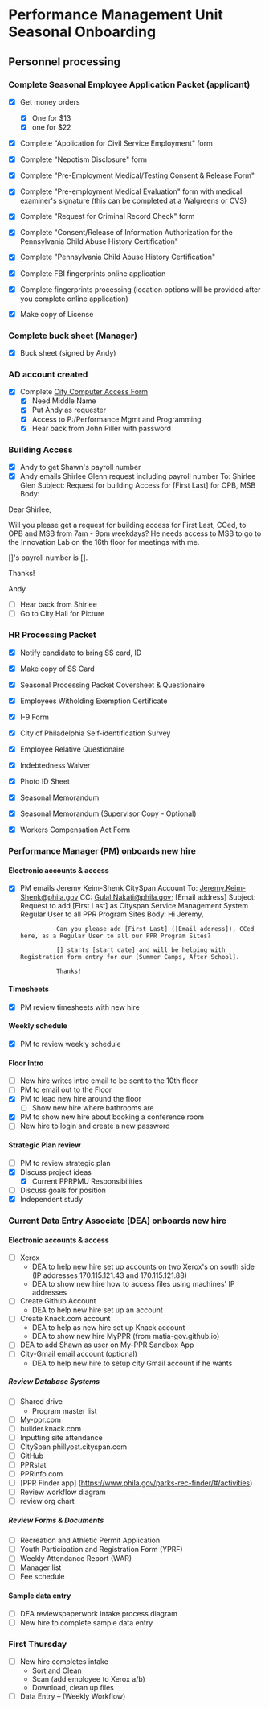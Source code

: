 # Performance Management Unit Seasonal Onboarding

## Personnel processing

###  Complete Seasonal Employee Application Packet (applicant)
- [X] Get money orders 
	- [X] One for $13
	- [X] one for $22
- [X] Complete "Application for Civil Service Employment" form
- [X] Complete "Nepotism Disclosure" form
- [X] Complete "Pre-Employment Medical/Testing Consent & Release Form"
- [X] Complete "Pre-employment Medical Evaluation" form with medical examiner's signature (this can be completed at a Walgreens or CVS)
- [X] Complete "Request for Criminal Record Check" form
- [X] Complete "Consent/Release of Information Authorization for the Pennsylvania Child Abuse History Certification"
- [X] Complete "Pennsylvania Child Abuse History Certification"
- [X] Complete FBI fingerprints online application
- [X] Complete fingerprints processing (location options will be provided after you complete online application)
- [X] Make copy of License


### Complete buck sheet (Manager)
- [x] Buck sheet (signed by Andy)

### AD account created
- [X] Complete [City Computer Access Form](https://events.membersolutions.com/event_register.asp?content_id=45002)
    - [X] Need Middle Name
    - [X] Put Andy as requester
    - [X] Access to P:/Performance Mgmt and Programming
    - [x] Hear back from John Piller with password

### Building Access
- [x] Andy to get Shawn's payroll number
- [x] Andy emails Shirlee Glenn request including payroll number
	To: Shirlee Glen
	Subject: Request for building Access for [First Last] for OPB, MSB
	Body:  

Dear Shirlee,

Will you please get a request for building access for First Last, CCed,  to OPB and MSB from 7am - 9pm weekdays? He needs access to MSB to go to the Innovation Lab on the 16th floor for meetings with me.

[]'s payroll number is [].

Thanks!

Andy

- [ ] Hear back from Shirlee
- [ ] Go to City Hall for Picture

### HR Processing Packet
- [x] Notify candidate to bring SS card, ID
- [x] Make copy of SS Card
- [x] Seasonal Processing Packet Coversheet & Questionaire
- [x] Employees Witholding Exemption Certificate
- [x] I-9 Form
- [x] City of Philadelphia Self-identification Survey
- [x] Employee Relative Questionaire
- [x] Indebtedness Waiver
- [x] Photo ID Sheet
- [x] Seasonal Memorandum
- [x] Seasonal Memorandum (Supervisor Copy - Optional)
- [x] Workers Compensation Act Form


### Performance Manager (PM) onboards new hire
#### Electronic accounts & access
- [x] PM emails Jeremy Keim-Shenk CitySpan Account
	To: Jeremy.Keim-Shenk@phila.gov
	CC: Gulal.Nakati@phila.gov; [Email address]
	Subject: Request to add [First Last] as Cityspan Service Management System Regular User to all PPR  Program Sites
	Body:
	Hi Jeremy,

                Can you please add [First Last] ([Email address]), CCed here, as a Regular User to all our PPR Program Sites? 
                
                [] starts [start date] and will be helping with Registration form entry for our [Summer Camps, After School].

                Thanks!

#### Timesheets 
- [x] PM review timesheets with new hire
#### Weekly schedule
- [x] PM to review weekly schedule
#### Floor Intro
- [ ] New hire writes intro email to be sent to the 10th floor
- [ ] PM to email out to the Floor
- [x] PM to lead new hire around the floor
	- [ ] Show new hire where bathrooms are
- [x] PM to show new hire about booking a conference room
- [ ] New hire to login and create a new password
#### Strategic Plan review
- [ ] PM to review strategic plan
- [x] Discuss project ideas
	- [x] Current PPRPMU Responsibilities
- [ ] Discuss goals for position
- [x] Independent study

###  Current Data Entry Associate (DEA) onboards new hire
#### Electronic accounts & access
- [ ] Xerox
	* DEA to help new hire set up accounts on two Xerox's on south side (IP addresses 170.115.121.43 and 170.115.121.88)
	* DEA to show new hire how to access files using machines' IP addresses
- [ ] Create Github Account
	* DEA to help new hire set up an account
- [ ] Create Knack.com account
	* DEA to help as new hire set up Knack account
	* DEA to show new hire MyPPR (from matia-gov.github.io)
- [ ] DEA to add Shawn as user on My-PPR Sandbox App
- [ ] City-Gmail email account (optional)
	* DEA to help new hire to setup city Gmail account if he wants

##### Review Database Systems
- [ ] Shared drive
	* Program master list
- [ ] My-ppr.com
- [ ] builder.knack.com
- [ ] Inputting site attendance
- [ ] CitySpan phillyost.cityspan.com
- [ ] GitHub
- [ ] PPRstat
- [ ] PPRinfo.com
- [ ] [PPR Finder app] (https://www.phila.gov/parks-rec-finder/#/activities)
- [ ] Review workflow diagram
- [ ] review org chart

##### Review Forms & Documents
- [ ] Recreation and Athletic Permit Application
- [ ] Youth Participation and Registration Form (YPRF)
- [ ] Weekly Attendance Report (WAR)
- [ ] Manager list
- [ ] Fee schedule 

#### Sample data entry
- [ ] DEA reviewspaperwork intake process diagram
- [ ] New hire to complete sample data entry

### First Thursday
- [ ] New hire completes intake 
    - Sort and Clean
    - Scan (add employee to Xerox a/b)
    - Download, clean up files
- [ ] Data Entry – (Weekly Workflow)
